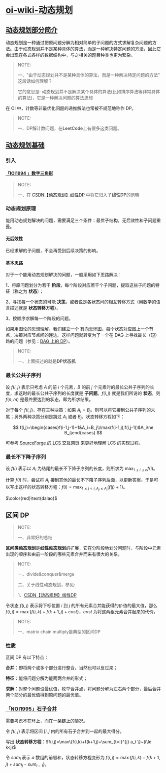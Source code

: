 # [oi-wiki-动态规划](https://oi-wiki.org/dp/)





## [动态规划部分简介](https://oi-wiki.org/dp/)



动态规划是一种通过把原问题分解为相对简单的子问题的方式求解复杂问题的方法。由于动态规划并不是某种具体的算法，而是一种解决特定问题的方法，因此它会出现在各式各样的数据结构中，与之相关的题目种类也更为繁杂。

> NOTE:
>
> 一、"由于动态规划并不是某种具体的算法，而是一种解决特定问题的方法" 这段话如何理解？
>
> 它的意思是: 动态规划并不是解决某个具体的算法(比如排序算法等非常具体的算法)，它是一种解决问题的算法思想



在 OI 中，计数等非最优化问题的递推解法也常被不规范地称作 DP。

> NOTE:
>
> 一、DP解计数问题，在**LeetCode**上有很多这类问题。



## [动态规划基础](https://oi-wiki.org/dp/basic/) 



### 引入



#### [「IOI1994 」数字三角形](https://www.luogu.com.cn/problem/P1216)

> NOTE:
>
> 一、在 [CSDN【动态规划】线性DP](https://blog.csdn.net/weixin_42638946/article/details/117324704) 中将它归入了**线性DP**的范畴



### 动态规划原理

能用动态规划解决的问题，需要满足三个条件：最优子结构，无后效性和子问题重叠。

#### 无后效性

已经求解的子问题，不会再受到后续决策的影响。



#### 基本思路

对于一个能用动态规划解决的问题，一般采用如下思路解决：

1、将原问题划分为若干 **阶段**，每个阶段对应若干个子问题，提取这些子问题的特征（称之为 **状态**）；

2、寻找每一个状态的可能 **决策**，或者说是各状态间的相互转移方式（用数学的语言描述就是 **状态转移方程**）。

3、按顺序求解每一个阶段的问题。

如果用图论的思想理解，我们建立一个 [有向无环图](https://oi-wiki.org/graph/dag/)，每个状态对应图上一个节点，决策对应节点间的连边。这样问题就转变为了一个在 DAG 上寻找最长（短）路的问题（参见：[DAG 上的 DP](https://oi-wiki.org/dp/dag/)）。

> NOTE:
>
> 一、上面描述的就是**DP状态机**



### 最长公共子序列

设 $f(i,j)$ 表示只考虑 $A$ 的前 $i$ 个元素，$B$ 的前 $j$ 个元素时的最长公共子序列的长度，求这时的最长公共子序列的长度就是 **子问题**。$f(i,j)$ 就是我们所说的 **状态**，则 $f(n,m)$ 是最终要达到的状态，即为所求结果。

对于每个 $f(i,j)$，存在三种决策：如果 $A_i=B_j$，则可以将它接到公共子序列的末尾；另外两种决策分别是跳过 $A_i$ 或者 $B_j$。状态转移方程如下：


$$
f(i,j)=\begin{cases}f(i-1,j-1)+1&A_i=B_j\\\max(f(i-1,j),f(i,j-1))&A_i\ne B_j\end{cases}
$$


可参考 [SourceForge 的 LCS 交互网页](http://lcs-demo.sourceforge.net/) 来更好地理解 LCS 的实现过程。



### 最长不下降子序列

设 $f(i)$ 表示以 $A_i$ 为结尾的最长不下降子序列的长度，则所求为 $\max_{1 \leq i \leq n} f(i)$。

计算 $f(i)$ 时，尝试将 $A_i$ 接到其他的最长不下降子序列后面，以更新答案。于是可以写出这样的状态转移方程：$f(i)=\max_{1 \leq j < i, A_j \leq A_i} (f(j)+1)$。



$\color{red}\text{dalao}$



## 区间 DP

> NOTE:
>
> 一、非常好的总结

**区间类动态规划**是**线性动态规划**的扩展，它在分阶段地划分问题时，与阶段中元素出现的顺序和由前一阶段的哪些元素合并而来有很大的关系。

> NOTE:
>
> 一、divide&conquer&merge
>
> 二、关于线性动态规划，参见:
>
> 1、[CSDN【动态规划】线性DP](https://blog.csdn.net/weixin_42638946/article/details/117324704) 

令状态 $f(i,j)$ 表示将下标位置 $i$ 到 $j$ 的所有元素合并能获得的价值的最大值，那么 $f(i,j)=\max\{f(i,k)+f(k+1,j)+cost\}$，$cost$ 为将这两组元素合并起来的代价。

> NOTE:
>
> 一、matrix chain multiply是典型的区间DP



### 性质

区间 DP 有以下特点：

**合并**：即将两个或多个部分进行整合，当然也可以反过来；

**特征**：能将问题分解为能两两合并的形式；

**求解**：对整个问题设最优值，枚举合并点，将问题分解为左右两个部分，最后合并两个部分的最优值得到原问题的最优值。

### [「NOI1995」石子合并](https://loj.ac/problem/10147)

需要考虑不在环上，而在一条链上的情况。

令 $f(i,j)$ 表示将区间 $[i,j$ 内的所有石子合并到一起的最大得分。

写出 **状态转移方程**：$f(i,j)=\max\{f(i,k)+f(k+1,j)+\sum_{t=i}^{j} a_t \}~(i\le k<j)$

令 $sum_i$ 表示 $a$ 数组的前缀和，状态转移方程变形为 $f(i,j)=\max\{f(i,k)+f(k+1,j)+sum_j-sum_{i-1} \}$。